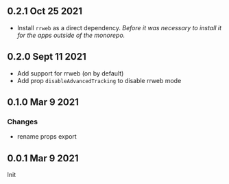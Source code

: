## 0.2.1 Oct 25 2021

- Install `rrweb` as a direct dependency. _Before it was necessary to install it for the apps outside of the monorepo._

## 0.2.0 Sept 11 2021

- Add support for rrweb (on by default)
- Add prop `disableAdvancedTracking` to disable rrweb mode

## 0.1.0 Mar 9 2021

### Changes

- rename props export

## 0.0.1 Mar 9 2021

Init
